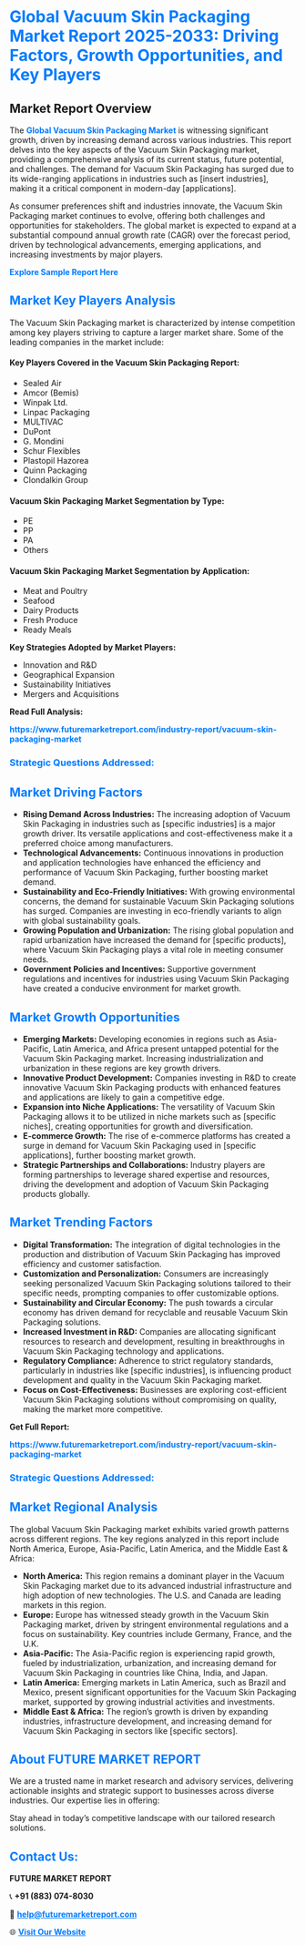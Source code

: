 <h1 style="color: #007BFF;">Global Vacuum Skin Packaging Market Report 2025-2033: Driving Factors, Growth Opportunities, and Key Players</h1>

<section id="overview">
<h2>Market Report Overview</h2>
<p>The <a href="https://www.futuremarketreport.com/industry-report/vacuum-skin-packaging-market" style="color: #007BFF; text-decoration: none;"><strong>Global Vacuum Skin Packaging Market</strong></a> is witnessing significant growth, driven by increasing demand across various industries. This report delves into the key aspects of the Vacuum Skin Packaging market, providing a comprehensive analysis of its current status, future potential, and challenges. The demand for Vacuum Skin Packaging has surged due to its wide-ranging applications in industries such as [insert industries], making it a critical component in modern-day [applications].</p>
<p>As consumer preferences shift and industries innovate, the Vacuum Skin Packaging market continues to evolve, offering both challenges and opportunities for stakeholders. The global market is expected to expand at a substantial compound annual growth rate (CAGR) over the forecast period, driven by technological advancements, emerging applications, and increasing investments by major players.</p>
</section>

<section id="overview">
<p><a href="https://www.futuremarketreport.com/request-sample/reportId=55133" style="color: #007BFF; text-decoration: none;"><strong>Explore Sample Report Here</strong></a></p>
</section>

<section id="key-players">
<h2 style="color: #007BFF;">Market Key Players Analysis</h2>
<p>The Vacuum Skin Packaging market is characterized by intense competition among key players striving to capture a larger market share. Some of the leading companies in the market include:</p>
<h4>Key Players Covered in the Vacuum Skin Packaging Report:</h4>
<ul><li>Sealed Air</li><li>Amcor (Bemis)</li><li>Winpak Ltd.</li><li>Linpac Packaging</li><li>MULTIVAC</li><li>DuPont</li><li>G. Mondini</li><li>Schur Flexibles</li><li>Plastopil Hazorea</li><li>Quinn Packaging</li><li>Clondalkin Group</li></ul>
<h4>Vacuum Skin Packaging Market Segmentation by Type:</h4>
<ul><li>PE</li><li>PP</li><li>PA</li><li>Others</li></ul>

<h4>Vacuum Skin Packaging Market Segmentation by Application:</h4>
<ul><li>Meat and Poultry</li><li>Seafood</li><li>Dairy Products</li><li>Fresh Produce</li><li>Ready Meals</li></ul>
<p><strong>Key Strategies Adopted by Market Players:</strong></p>
<ul>
<li>Innovation and R&D</li>
<li>Geographical Expansion</li>
<li>Sustainability Initiatives</li>
<li>Mergers and Acquisitions</li>
</ul>
</section>

<section>
<p><strong>Read Full Analysis: </strong></p><a href="https://www.futuremarketreport.com/industry-report/vacuum-skin-packaging-market" style="color: #007BFF; text-decoration: none;"><strong>https://www.futuremarketreport.com/industry-report/vacuum-skin-packaging-market</strong></a>
<h3 style="color: #007BFF;">Strategic Questions Addressed:</h3>
</section>

<section id="driving-factors">
<h2 style="color: #007BFF;">Market Driving Factors</h2>
<ul>
<li><strong>Rising Demand Across Industries:</strong> The increasing adoption of Vacuum Skin Packaging in industries such as [specific industries] is a major growth driver. Its versatile applications and cost-effectiveness make it a preferred choice among manufacturers.</li>
<li><strong>Technological Advancements:</strong> Continuous innovations in production and application technologies have enhanced the efficiency and performance of Vacuum Skin Packaging, further boosting market demand.</li>
<li><strong>Sustainability and Eco-Friendly Initiatives:</strong> With growing environmental concerns, the demand for sustainable Vacuum Skin Packaging solutions has surged. Companies are investing in eco-friendly variants to align with global sustainability goals.</li>
<li><strong>Growing Population and Urbanization:</strong> The rising global population and rapid urbanization have increased the demand for [specific products], where Vacuum Skin Packaging plays a vital role in meeting consumer needs.</li>
<li><strong>Government Policies and Incentives:</strong> Supportive government regulations and incentives for industries using Vacuum Skin Packaging have created a conducive environment for market growth.</li>
</ul>
</section>

<section id="growth-opportunities">
<h2 style="color: #007BFF;">Market Growth Opportunities</h2>
<ul>
<li><strong>Emerging Markets:</strong> Developing economies in regions such as Asia-Pacific, Latin America, and Africa present untapped potential for the Vacuum Skin Packaging market. Increasing industrialization and urbanization in these regions are key growth drivers.</li>
<li><strong>Innovative Product Development:</strong> Companies investing in R&D to create innovative Vacuum Skin Packaging products with enhanced features and applications are likely to gain a competitive edge.</li>
<li><strong>Expansion into Niche Applications:</strong> The versatility of Vacuum Skin Packaging allows it to be utilized in niche markets such as [specific niches], creating opportunities for growth and diversification.</li>
<li><strong>E-commerce Growth:</strong> The rise of e-commerce platforms has created a surge in demand for Vacuum Skin Packaging used in [specific applications], further boosting market growth.</li>
<li><strong>Strategic Partnerships and Collaborations:</strong> Industry players are forming partnerships to leverage shared expertise and resources, driving the development and adoption of Vacuum Skin Packaging products globally.</li>
</ul>
</section>

<section id="trending-factors">
<h2 style="color: #007BFF;">Market Trending Factors</h2>
<ul>
<li><strong>Digital Transformation:</strong> The integration of digital technologies in the production and distribution of Vacuum Skin Packaging has improved efficiency and customer satisfaction.</li>
<li><strong>Customization and Personalization:</strong> Consumers are increasingly seeking personalized Vacuum Skin Packaging solutions tailored to their specific needs, prompting companies to offer customizable options.</li>
<li><strong>Sustainability and Circular Economy:</strong> The push towards a circular economy has driven demand for recyclable and reusable Vacuum Skin Packaging solutions.</li>
<li><strong>Increased Investment in R&D:</strong> Companies are allocating significant resources to research and development, resulting in breakthroughs in Vacuum Skin Packaging technology and applications.</li>
<li><strong>Regulatory Compliance:</strong> Adherence to strict regulatory standards, particularly in industries like [specific industries], is influencing product development and quality in the Vacuum Skin Packaging market.</li>
<li><strong>Focus on Cost-Effectiveness:</strong> Businesses are exploring cost-efficient Vacuum Skin Packaging solutions without compromising on quality, making the market more competitive.</li>
</ul>
</section>

<section>
<p><strong>Get Full Report: </strong></p><a href="https://www.futuremarketreport.com/industry-report/vacuum-skin-packaging-market" style="color: #007BFF; text-decoration: none;"><strong>https://www.futuremarketreport.com/industry-report/vacuum-skin-packaging-market</strong></a>
<h3 style="color: #007BFF;">Strategic Questions Addressed:</h3>
</section>


<section id="regional-analysis">
<h2 style="color: #007BFF;">Market Regional Analysis</h2>
<p>The global Vacuum Skin Packaging market exhibits varied growth patterns across different regions. The key regions analyzed in this report include North America, Europe, Asia-Pacific, Latin America, and the Middle East & Africa:</p>
<ul>
<li><strong>North America:</strong> This region remains a dominant player in the Vacuum Skin Packaging market due to its advanced industrial infrastructure and high adoption of new technologies. The U.S. and Canada are leading markets in this region.</li>
<li><strong>Europe:</strong> Europe has witnessed steady growth in the Vacuum Skin Packaging market, driven by stringent environmental regulations and a focus on sustainability. Key countries include Germany, France, and the U.K.</li>
<li><strong>Asia-Pacific:</strong> The Asia-Pacific region is experiencing rapid growth, fueled by industrialization, urbanization, and increasing demand for Vacuum Skin Packaging in countries like China, India, and Japan.</li>
<li><strong>Latin America:</strong> Emerging markets in Latin America, such as Brazil and Mexico, present significant opportunities for the Vacuum Skin Packaging market, supported by growing industrial activities and investments.</li>
<li><strong>Middle East & Africa:</strong> The region’s growth is driven by expanding industries, infrastructure development, and increasing demand for Vacuum Skin Packaging in sectors like [specific sectors].</li>
</ul>
</section>

<footer>
<h2 style="color: #007BFF;">About FUTURE MARKET REPORT</h2>
<p>We are a trusted name in market research and advisory services, delivering actionable insights and strategic support to businesses across diverse industries. Our expertise lies in offering:</p>

<p>Stay ahead in today’s competitive landscape with our tailored research solutions.</p>

<h2 style="color: #007BFF;">Contact Us:</h2>
<p><strong>FUTURE MARKET REPORT</strong></p>
<p>📞 <strong>+91 (883) 074-8030</strong></p>
<p>📧 <strong><a href="mailto:help@futuremarketreport.com" style="color: #007BFF;">help@futuremarketreport.com</a></strong></p>
<p>🌐 <strong><a href="https://www.futuremarketreport.com/" style="color: #007BFF;">Visit Our Website</a></strong></p>
</footer>